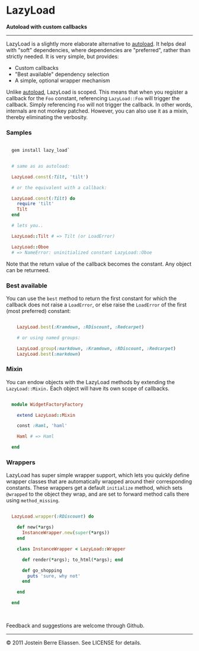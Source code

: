 
LazyLoad
========

**Autoload with custom callbacks**

---

LazyLoad is a slightly more elaborate alternative to [autoload](http://ruby-doc.org/core/classes/Module.html#M000443). It helps deal with "soft" dependencies, where dependencies are "preferred", rather than strictly needed. It is very simple, but provides:

* Custom callbacks
* "Best available" dependency selection
* A simple, optional wrapper mechanism

Unlike [autoload](http://ruby-doc.org/core/classes/Module.html#M000443), LazyLoad is scoped. This means that when you register a callback for the `Foo` constant, referencing `LazyLoad::Foo` will trigger the callback. Simply referencing `Foo` will not trigger the callback. In other words, internals are not monkey patched. However, you can also use it as a mixin, thereby eliminating the verbosity.

### Samples

```bash
  
  gem install lazy_load`

```

```ruby

  # same as as autoload:

  LazyLoad.const(:Tilt, 'tilt')

  # or the equivalent with a callback:

  LazyLoad.const(:Tilt) do
    require 'tilt'
    Tilt
  end

  # lets you..

  LazyLoad::Tilt # => Tilt (or LoadError)

  LazyLoad::Oboe
  # => NameError: uninitialized constant LazyLoad::Oboe

```

Note that the return value of the callback becomes the constant. Any object can be returneed.


### Best available

You can use the `best` method to return the first constant for which the callback does not raise a `LoadError`, or else raise the `LoadError` of the first (most preferred) constant:

```ruby

    LazyLoad.best(:Kramdown, :RDiscount, :Redcarpet)

    # or using named groups:

    LazyLoad.group(:markdown, :Kramdown, :RDiscount, :Redcarpet)
    LazyLoad.best(:markdown)

```

### Mixin

You can endow objects with the LazyLoad methods by extending the `LazyLoad::Mixin.` Each object will have its own scope of callbacks.

```ruby

  module WidgetFactoryFactory

    extend LazyLoad::Mixin

    const :Haml, 'haml'

    Haml # => Haml

  end

```

### Wrappers

LazyLoad has super simple wrapper support, which lets you quickly define wrapper classes that are automatically wrapped around their corresponding constants. These wrappers get a default `initialize` method, which sets `@wrapped` to the object they wrap, and are set to forward method calls there using `method_missing`.

```ruby

  LazyLoad.wrapper(:RDiscount) do

    def new(*args)
      InstanceWrapper.new(super(*args))
    end

    class InstanceWrapper < LazyLoad::Wrapper

      def render(*args); to_html(*args); end

      def go_shopping
        puts 'sure, why not'
      end

    end

  end

```


&nbsp;

Feedback and suggestions are welcome through Github.

---

© 2011 Jostein Berre Eliassen. See LICENSE for details.

